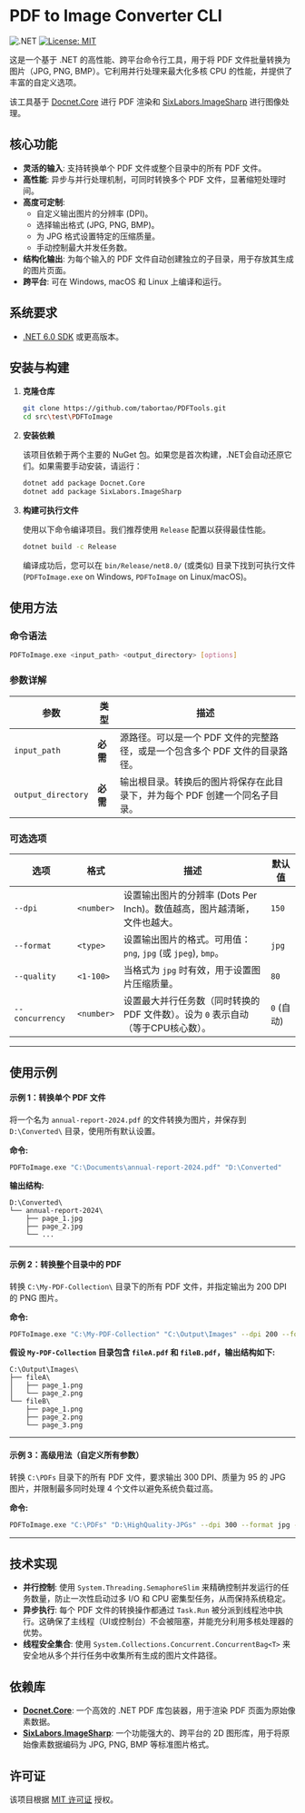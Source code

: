 # PDF to Image Converter CLI

![.NET](https://img.shields.io/badge/.NET-8.0%2B-blueviolet)
[![License: MIT](https://img.shields.io/badge/License-MIT-yellow.svg)](https://opensource.org/licenses/MIT)

这是一个基于 .NET 的高性能、跨平台命令行工具，用于将 PDF 文件批量转换为图片（JPG, PNG, BMP）。它利用并行处理来最大化多核 CPU 的性能，并提供了丰富的自定义选项。

该工具基于 [Docnet.Core](https://github.com/GowenGit/docnet) 进行 PDF 渲染和 [SixLabors.ImageSharp](https://github.com/SixLabors/ImageSharp) 进行图像处理。

## 核心功能

*   **灵活的输入**: 支持转换单个 PDF 文件或整个目录中的所有 PDF 文件。
*   **高性能**: 异步与并行处理机制，可同时转换多个 PDF 文件，显著缩短处理时间。
*   **高度可定制**:
    *   自定义输出图片的分辨率 (DPI)。
    *   选择输出格式 (JPG, PNG, BMP)。
    *   为 JPG 格式设置特定的压缩质量。
    *   手动控制最大并发任务数。
*   **结构化输出**: 为每个输入的 PDF 文件自动创建独立的子目录，用于存放其生成的图片页面。
*   **跨平台**: 可在 Windows, macOS 和 Linux 上编译和运行。

## 系统要求

*   [.NET 6.0 SDK](https://dotnet.microsoft.com/download/dotnet/6.0) 或更高版本。

## 安装与构建

1.  **克隆仓库**

    ```bash
    git clone https://github.com/tabortao/PDFTools.git
    cd src\test\PDFToImage
    ```

2.  **安装依赖**

    该项目依赖于两个主要的 NuGet 包。如果您是首次构建，.NET会自动还原它们。如果需要手动安装，请运行：

    ```bash
    dotnet add package Docnet.Core
    dotnet add package SixLabors.ImageSharp
    ```

3.  **构建可执行文件**

    使用以下命令编译项目。我们推荐使用 `Release` 配置以获得最佳性能。

    ```bash
    dotnet build -c Release
    ```

    编译成功后，您可以在 `bin/Release/net8.0/` (或类似) 目录下找到可执行文件 (`PDFToImage.exe` on Windows, `PDFToImage` on Linux/macOS)。

## 使用方法

### 命令语法

```bash
PDFToImage.exe <input_path> <output_directory> [options]
```

### 参数详解

| 参数                 | 类型   | 描述                                                                          |
| -------------------- | ------ | ----------------------------------------------------------------------------- |
| `input_path`         | **必需** | 源路径。可以是一个 PDF 文件的完整路径，或是一个包含多个 PDF 文件的目录路径。 |
| `output_directory`   | **必需** | 输出根目录。转换后的图片将保存在此目录下，并为每个 PDF 创建一个同名子目录。   |

### 可选选项

| 选项               | 格式              | 描述                                                              | 默认值          |
| ------------------ | ----------------- | ----------------------------------------------------------------- | --------------- |
| `--dpi`            | `<number>`        | 设置输出图片的分辨率 (Dots Per Inch)。数值越高，图片越清晰，文件也越大。 | `150`           |
| `--format`         | `<type>`          | 设置输出图片的格式。可用值：`png`, `jpg` (或 `jpeg`), `bmp`。       | `jpg`           |
| `--quality`        | `<1-100>`         | 当格式为 `jpg` 时有效，用于设置图片压缩质量。                        | `80`            |
| `--concurrency`    | `<number>`        | 设置最大并行任务数（同时转换的 PDF 文件数）。设为 `0` 表示自动（等于CPU核心数）。 | `0` (自动)        |

---

## 使用示例

#### 示例 1：转换单个 PDF 文件

将一个名为 `annual-report-2024.pdf` 的文件转换为图片，并保存到 `D:\Converted\` 目录，使用所有默认设置。

**命令:**

```bash
PDFToImage.exe "C:\Documents\annual-report-2024.pdf" "D:\Converted"
```

**输出结构:**

```
D:\Converted\
└── annual-report-2024\
    ├── page_1.jpg
    ├── page_2.jpg
    └── ...
```

---

#### 示例 2：转换整个目录中的 PDF

转换 `C:\My-PDF-Collection\` 目录下的所有 PDF 文件，并指定输出为 200 DPI 的 PNG 图片。

**命令:**

```bash
PDFToImage.exe "C:\My-PDF-Collection" "C:\Output\Images" --dpi 200 --format png
```

**假设 `My-PDF-Collection` 目录包含 `fileA.pdf` 和 `fileB.pdf`，输出结构如下:**

```
C:\Output\Images\
├── fileA\
│   ├── page_1.png
│   └── page_2.png
└── fileB\
    ├── page_1.png
    ├── page_2.png
    └── page_3.png
```

---

#### 示例 3：高级用法（自定义所有参数）

转换 `C:\PDFs` 目录下的所有 PDF 文件，要求输出 300 DPI、质量为 95 的 JPG 图片，并限制最多同时处理 4 个文件以避免系统负载过高。

**命令:**

```bash
PDFToImage.exe "C:\PDFs" "D:\HighQuality-JPGs" --dpi 300 --format jpg --quality 95 --concurrency 4
```

---

## 技术实现

*   **并行控制**: 使用 `System.Threading.SemaphoreSlim` 来精确控制并发运行的任务数量，防止一次性启动过多 I/O 和 CPU 密集型任务，从而保持系统稳定。
*   **异步执行**: 每个 PDF 文件的转换操作都通过 `Task.Run` 被分派到线程池中执行。这确保了主线程（UI或控制台）不会被阻塞，并能充分利用多核处理器的优势。
*   **线程安全集合**: 使用 `System.Collections.Concurrent.ConcurrentBag<T>` 来安全地从多个并行任务中收集所有生成的图片文件路径。

## 依赖库

*   [**Docnet.Core**](https://github.com/GowenGit/docnet): 一个高效的 .NET PDF 库包装器，用于渲染 PDF 页面为原始像素数据。
*   [**SixLabors.ImageSharp**](https://github.com/SixLabors/ImageSharp): 一个功能强大的、跨平台的 2D 图形库，用于将原始像素数据编码为 JPG, PNG, BMP 等标准图片格式。

## 许可证

该项目根据 [MIT 许可证](https://opensource.org/licenses/MIT) 授权。